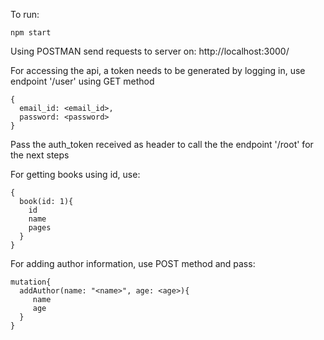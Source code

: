 To run: 
```
npm start
```

Using POSTMAN send requests to server on: http://localhost:3000/

For accessing the api, a token needs to be generated by logging in, use endpoint '/user' using GET method
```
{
  email_id: <email_id>,
  password: <password>
}
```
Pass the auth_token received as header to call the the endpoint '/root' for the next steps

For getting books using id, use:

```graphiql
{
  book(id: 1){
    id
    name
    pages
  }
}
```

For adding author information, use POST method and pass:
```
mutation{
  addAuthor(name: "<name>", age: <age>){
     name
     age
  }
}
```

  
